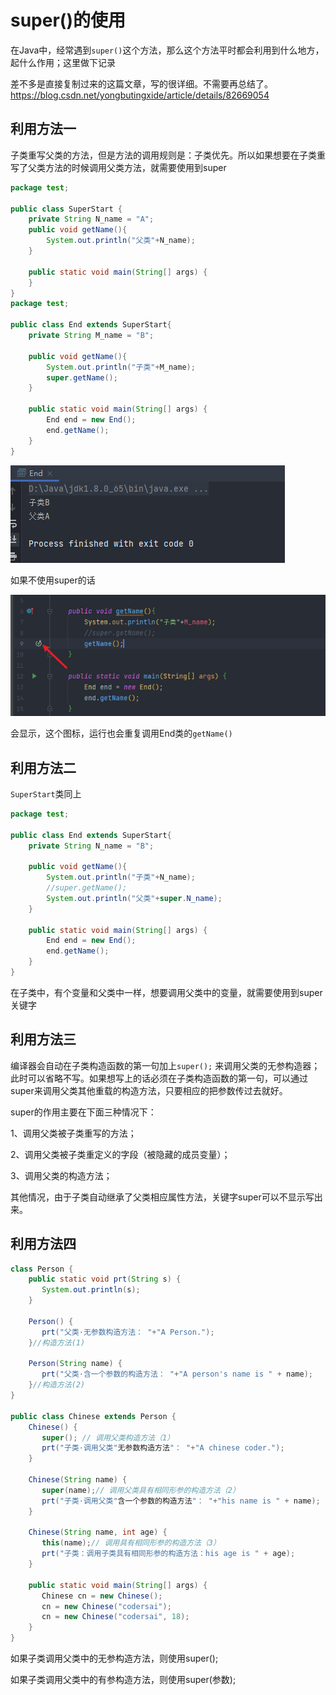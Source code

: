 # super()的使用

在Java中，经常遇到`super()`这个方法，那么这个方法平时都会利用到什么地方，起什么作用；这里做下记录

差不多是直接复制过来的这篇文章，写的很详细。不需要再总结了。https://blog.csdn.net/yongbutingxide/article/details/82669054

## 利用方法一

子类重写父类的方法，但是方法的调用规则是：子类优先。所以如果想要在子类重写了父类方法的时候调用父类方法，就需要使用到super

```java
package test;

public class SuperStart {
    private String N_name = "A";
    public void getName(){
        System.out.println("父类"+N_name);
    }

    public static void main(String[] args) {
    }
}
package test;

public class End extends SuperStart{
    private String M_name = "B";

    public void getName(){
        System.out.println("子类"+M_name);
        super.getName();
    }

    public static void main(String[] args) {
        End end = new End();
        end.getName();
    }
}
```

![img](img/1.png)

如果不使用super的话

![img](img/2.png)

会显示，这个图标，运行也会重复调用End类的`getName()`

## 利用方法二

`SuperStart`类同上

```java
package test;

public class End extends SuperStart{
    private String N_name = "B";

    public void getName(){
        System.out.println("子类"+N_name);
        //super.getName();
        System.out.println("父类"+super.N_name);
    }

    public static void main(String[] args) {
        End end = new End();
        end.getName();
    }
}
```

在子类中，有个变量和父类中一样，想要调用父类中的变量，就需要使用到super关键字

## 利用方法三

编译器会自动在子类构造函数的第一句加上`super();` 来调用父类的无参构造器；此时可以省略不写。如果想写上的话必须在子类构造函数的第一句，可以通过super来调用父类其他重载的构造方法，只要相应的把参数传过去就好。

super的作用主要在下面三种情况下：

1、调用父类被子类重写的方法；

2、调用父类被子类重定义的字段（被隐藏的成员变量）；

3、调用父类的构造方法；

其他情况，由于子类自动继承了父类相应属性方法，关键字super可以不显示写出来。

## 利用方法四

```java
class Person { 
    public static void prt(String s) { 
       System.out.println(s); 
    } 
   
    Person() { 
       prt("父类·无参数构造方法： "+"A Person."); 
    }//构造方法(1) 
    
    Person(String name) { 
       prt("父类·含一个参数的构造方法： "+"A person's name is " + name); 
    }//构造方法(2) 
} 
    
public class Chinese extends Person { 
    Chinese() { 
       super(); // 调用父类构造方法（1） 
       prt("子类·调用父类"无参数构造方法"： "+"A chinese coder."); 
    } 
    
    Chinese(String name) { 
       super(name);// 调用父类具有相同形参的构造方法（2） 
       prt("子类·调用父类"含一个参数的构造方法"： "+"his name is " + name); 
    } 
    
    Chinese(String name, int age) { 
       this(name);// 调用具有相同形参的构造方法（3） 
       prt("子类：调用子类具有相同形参的构造方法：his age is " + age); 
    } 
    
    public static void main(String[] args) { 
       Chinese cn = new Chinese(); 
       cn = new Chinese("codersai"); 
       cn = new Chinese("codersai", 18); 
    } 
}
```

如果子类调用父类中的无参构造方法，则使用super();

如果子类调用父类中的有参构造方法，则使用super(参数);